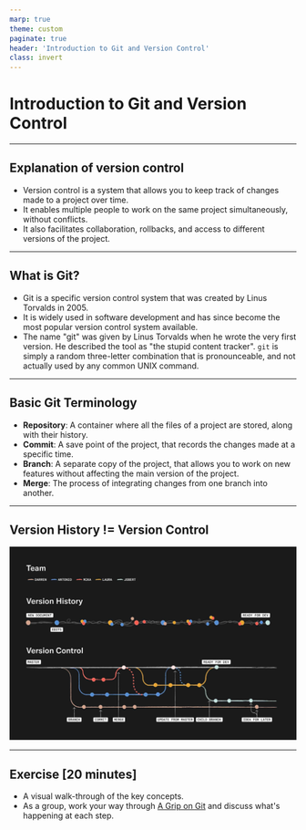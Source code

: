 ```yaml
---
marp: true
theme: custom
paginate: true
header: 'Introduction to Git and Version Control'
class: invert
---
```


# Introduction to Git and Version Control

---

## Explanation of version control

- Version control is a system that allows you to keep track of changes made to a project over time.
- It enables multiple people to work on the same project simultaneously, without conflicts.
- It also facilitates collaboration, rollbacks, and access to different versions of the project.

---

## What is Git?

- Git is a specific version control system that was created by Linus Torvalds in 2005.
- It is widely used in software development and has since become the most popular version control system available.
- The name "git" was given by Linus Torvalds when he wrote the very first version. He described the tool as "the stupid content tracker". `git` is simply a random three-letter combination that is pronounceable, and not actually used by any common UNIX command.

---

## Basic Git Terminology

- **Repository**: A container where all the files of a project are stored, along with their history.
- **Commit**: A save point of the project, that records the changes made at a specific time.
- **Branch**: A separate copy of the project, that allows you to work on new features without affecting the main version of the project.
- **Merge**: The process of integrating changes from one branch into another.

---

## Version History != Version Control

![width:750px](../assets/img/version-history-vs-control.jpeg)

---

## Exercise [20 minutes]

- A visual walk-through of the key concepts.
- As a group, work your way through [A Grip on Git](https://agripongit.vincenttunru.com/) and discuss what's happening at each step.
